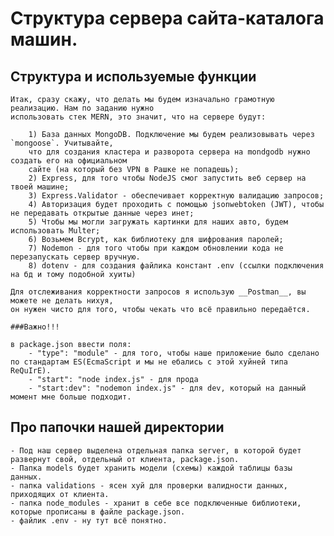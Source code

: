 # Структура сервера сайта-каталога машин.

## Структура и используемые функции
    Итак, сразу скажу, что делать мы будем изначально грамотную реализацию. Нам по заданию нужно 
    использовать стек MERN, это значит, что на сервере будут:

        1) База данных MongoDB. Подключение мы будем реализовывать через `mongoose`. Учитывайте, 
        что для создания кластера и разворота сервера на mondgodb нужно создать его на официальном 
        сайте (на который без VPN в Рашке не попадешь);
        2) Express, для того чтобы NodeJS смог запустить веб сервер на твоей машине;
        3) Express.Validator - обеспечивает корректную валидацию запросов;
        4) Авторизация будет проходить с помощью jsonwebtoken (JWT), чтобы не передавать открытые данные через инет;
        5) Чтобы мы могли загружать картинки для наших авто, будем использовать Multer;
        6) Возьмем Bcrypt, как библиотеку для шифрования паролей;
        7) Nodemon - для того чтобы при каждом обновлении кода не перезапускать сервер вручную.
        8) dotenv - для создания файлика констант .env (ссылки подключения на бд и тому подобной хуиты)

    Для отслеживания корректности запросов я использую __Postman__, вы можете не делать нихуя,
    он нужен чисто для того, чтобы чекать что всё правильно передаётся.

    ###Важно!!!

    в package.json ввести поля:
        - "type": "module" - для того, чтобы наше приложение было сделано по стандартам ES(EcmaScript и мы не ебались с этой хуйней типа ReQuIrE).
        - "start": "node index.js" - для прода
        - "start:dev": "nodemon index.js" - для dev, который на данный момент мне больше подходит.

## Про папочки нашей директории
    - Под наш сервер выделена отдельная папка server, в которой будет развернут свой, отдельный от клиента, package.json.
    - Папка models будет хранить модели (схемы) каждой таблицы базы данных.
    - папка validations - ясен хуй для проверки валидности данных, приходящих от клиента.
    - папка node_modules - хранит в себе все подключенные библиотеки, которые прописаны в файле package.json.
    - файлик .env - ну тут всё понятно.